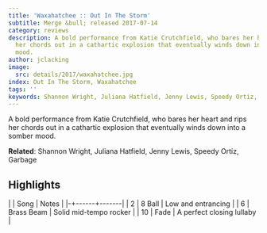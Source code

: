 ```yaml
---
title: 'Waxahatchee :: Out In The Storm'
subtitle: Merge &bull; released 2017-07-14
category: reviews
description: A bold performance from Katie Crutchfield, who bares her heart and rips
  her chords out in a cathartic explosion that eventually winds down into a somber
  mood.
author: jclacking
image:
  src: details/2017/waxahatchee.jpg
index: Out In The Storm, Waxahatchee
tags: ''
keywords: Shannon Wright, Juliana Hatfield, Jenny Lewis, Speedy Ortiz, Garbage, Merge
---
```

A bold performance from Katie Crutchfield, who bares her heart and rips her chords out in a cathartic explosion that eventually winds down into a somber mood.<!--more-->

**Related**: Shannon Wright, Juliana Hatfield, Jenny Lewis, Speedy Ortiz, Garbage

## Highlights

| | Song | Notes |
|-+------+-------|
| 2 | 8 Ball | Low and entrancing |
| 6 | Brass Beam | Solid mid-tempo rocker |
| 10 | Fade | A perfect closing lullaby |

